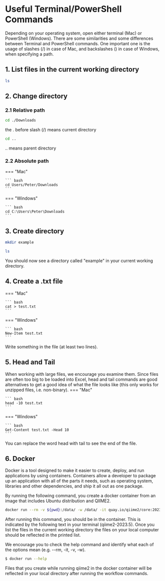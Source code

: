 # Useful Terminal/PowerShell Commands

Depending on your operating system, open either terminal (Mac) or PowerShell (Windows). There are some similarities and some differences between Terminal and PowerShell commands. One important one is the usage of slashes (/) in case of Mac, and backslashes (\) in case of Windows, when specifying a path. 


## 1. List files in the current working directory

```bash
ls
```

## 2. Change directory
### 2.1 Relative path
```bash
cd ./Downloads
```
the . before slash (/) means current directory
```bash
cd ..
```
.. means parent directory
### 2.2 Absolute path 

=== "Mac"

    ``` bash
    cd Users/Peter/Downloads
    ```

=== "Windows"

    ``` bash
    cd C:\Users\Peter\Downloads
    ```

## 3. Create directory
``` bash
mkdir example
```
``` bash
ls
```
You should now see a directory called "example" in your current working directory. 

## 4. Create a .txt file
=== "Mac"

    ``` bash
    cat > test.txt
    ```

=== "Windows"

    ``` bash
    New-Item test.txt
    ```

Write something in the file (at least two lines). 

## 5. Head and Tail

When working with large files, we encourage you examine them. Since files are often too big
to be loaded into Excel, head and tail commands are good alternatives to get a good idea of
what the file looks like (this only works for unzipped files, i.e. non-binary).
=== "Mac"

    ``` bash
    head -10 test.txt
    ```

=== "Windows"

    ``` bash
    Get-Content test.txt -Head 10
    ```

You can replace the word head with tail to see the end of the file. 

## 6. Docker 
Docker is a tool designed to make it easier to create, deploy, and run applications by using
containers. Containers allow a developer to package up an application with all of the parts it
needs, such as operating system, libraries and other dependencies, and ship it all out as one
package.

By running the following command, you create a docker container from an image that
includes Ubuntu distribution and QIIME2.

``` bash
docker run --rm -v ${pwd}:/data/ -w /data/ -it quay.io/qiime2/core:2023.5
```

After running this command, you should be in the container. This is indicated by the following text in your terminal (qiime2-2023.5). Once you list the files in the
current working directory the files on your local computer should be reflected in the printed list. 

We encourage you to check the help command and identify what each of the options mean
(e.g. --rm, -it, -v, -w).

``` bash
$ docker run --help
```
Files that you create while running qiime2 in the docker container will be reflected in your
local directory after running the workflow commands. 

<!-- ## Some useful commands 

- `pwd` (print working directory)
- `ls` (list)
- `nano` (basic editor for creating small text files)
- `rm` (remove files)
- `mkdir` (make a directory)
- `cd` (change directory)
- `mv` (rename or move files)
- `less` (view files)
- `man` (manual)
- `cp` (copy)
- `head` (see first 10 lines of a file)
- `tail` (see last 10 lines of a file) 
- `wc` (count newlines) -->